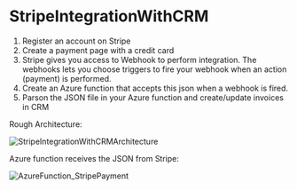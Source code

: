 # StripeIntegrationWithCRM
1. Register an account on Stripe
2. Create a payment page with a credit card
3. Stripe gives you access to Webhook to perform integration. The webhooks lets you choose triggers to fire your webhook when an action (payment) is performed.
4. Create an Azure function that accepts this json when a webhook is fired.
5. Parson the JSON file in your Azure function and create/update invoices in CRM

Rough Architecture:

![StripeIntegrationWithCRMArchitecture](https://user-images.githubusercontent.com/18374071/210919833-ed1df7c3-228c-40a0-ad1d-d80c3d647a37.JPG)

Azure function receives the JSON from Stripe:

![AzureFunction_StripePayment](https://user-images.githubusercontent.com/18374071/210919877-b1f9d845-a6fd-4408-ad23-d9bfcf2aba74.JPG)
